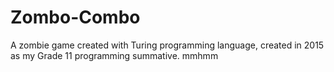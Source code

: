 # Zombo-Combo
A zombie game created with Turing programming language, created in 2015 as my Grade 11 programming summative.
mmhmm
